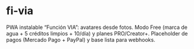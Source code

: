 # fi-via
PWA instalable “Función VIA”: avatares desde fotos. Modo Free (marca de agua + 5 créditos limpios + 10/día) y planes PRO/Creator+. Placeholder de pagos (Mercado Pago + PayPal) y base lista para webhooks.
